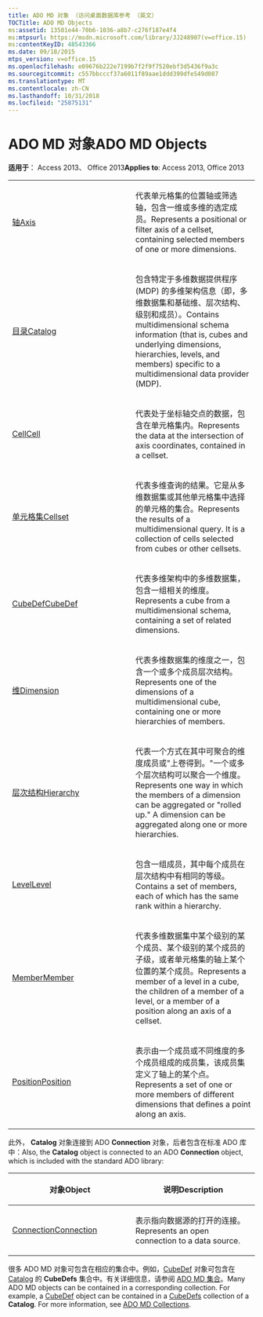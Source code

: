 ```yaml
---
title: ADO MD 对象 （访问桌面数据库参考 （英文）
TOCTitle: ADO MD Objects
ms:assetid: 13501e44-70b6-1036-a8b7-c276f187e4f4
ms:mtpsurl: https://msdn.microsoft.com/library/JJ248907(v=office.15)
ms:contentKeyID: 48543366
ms.date: 09/18/2015
mtps_version: v=office.15
ms.openlocfilehash: e09676b222e7199b7f2f9f7520ebf3d5436f9a3c
ms.sourcegitcommit: c557bbcccf37a6011f89aae1ddd399dfe549d087
ms.translationtype: MT
ms.contentlocale: zh-CN
ms.lasthandoff: 10/31/2018
ms.locfileid: "25875131"
---
```

# <a name="ado-md-objects"></a><span data-ttu-id="1b852-102">ADO MD 对象</span><span class="sxs-lookup"><span data-stu-id="1b852-102">ADO MD Objects</span></span>


<span data-ttu-id="1b852-103">**适用于**： Access 2013、 Office 2013</span><span class="sxs-lookup"><span data-stu-id="1b852-103">**Applies to**: Access 2013, Office 2013</span></span>

<table>
<colgroup>
<col style="width: 50%" />
<col style="width: 50%" />
</colgroup>
<tbody>
<tr class="odd">
<td><p><span data-ttu-id="1b852-104"><a href="axis-object-ado-md.md">轴</a></span><span class="sxs-lookup"><span data-stu-id="1b852-104"><a href="axis-object-ado-md.md">Axis</a></span></span></p></td>
<td><p><span data-ttu-id="1b852-105">代表单元格集的位置轴或筛选轴，包含一维或多维的选定成员。</span><span class="sxs-lookup"><span data-stu-id="1b852-105">Represents a positional or filter axis of a cellset, containing selected members of one or more dimensions.</span></span></p></td>
</tr>
<tr class="even">
<td><p><span data-ttu-id="1b852-106"><a href="catalog-object-ado-md.md">目录</a></span><span class="sxs-lookup"><span data-stu-id="1b852-106"><a href="catalog-object-ado-md.md">Catalog</a></span></span></p></td>
<td><p><span data-ttu-id="1b852-107">包含特定于多维数据提供程序 (MDP) 的多维架构信息（即，多维数据集和基础维、层次结构、级别和成员）。</span><span class="sxs-lookup"><span data-stu-id="1b852-107">Contains multidimensional schema information (that is, cubes and underlying dimensions, hierarchies, levels, and members) specific to a multidimensional data provider (MDP).</span></span></p></td>
</tr>
<tr class="odd">
<td><p><span data-ttu-id="1b852-108"><a href="cell-object-ado-md.md">Cell</a></span><span class="sxs-lookup"><span data-stu-id="1b852-108"><a href="cell-object-ado-md.md">Cell</a></span></span></p></td>
<td><p><span data-ttu-id="1b852-109">代表处于坐标轴交点的数据，包含在单元格集内。</span><span class="sxs-lookup"><span data-stu-id="1b852-109">Represents the data at the intersection of axis coordinates, contained in a cellset.</span></span></p></td>
</tr>
<tr class="even">
<td><p><span data-ttu-id="1b852-110"><a href="cellset-object-ado-md.md">单元格集</a></span><span class="sxs-lookup"><span data-stu-id="1b852-110"><a href="cellset-object-ado-md.md">Cellset</a></span></span></p></td>
<td><p><span data-ttu-id="1b852-p101">代表多维查询的结果。它是从多维数据集或其他单元格集中选择的单元格的集合。</span><span class="sxs-lookup"><span data-stu-id="1b852-p101">Represents the results of a multidimensional query. It is a collection of cells selected from cubes or other cellsets.</span></span></p></td>
</tr>
<tr class="odd">
<td><p><span data-ttu-id="1b852-113"><a href="cubedef-object-ado-md.md">CubeDef</a></span><span class="sxs-lookup"><span data-stu-id="1b852-113"><a href="cubedef-object-ado-md.md">CubeDef</a></span></span></p></td>
<td><p><span data-ttu-id="1b852-114">代表多维架构中的多维数据集，包含一组相关的维度。</span><span class="sxs-lookup"><span data-stu-id="1b852-114">Represents a cube from a multidimensional schema, containing a set of related dimensions.</span></span></p></td>
</tr>
<tr class="even">
<td><p><span data-ttu-id="1b852-115"><a href="dimension-object-ado-md.md">维</a></span><span class="sxs-lookup"><span data-stu-id="1b852-115"><a href="dimension-object-ado-md.md">Dimension</a></span></span></p></td>
<td><p><span data-ttu-id="1b852-116">代表多维数据集的维度之一，包含一个或多个成员层次结构。</span><span class="sxs-lookup"><span data-stu-id="1b852-116">Represents one of the dimensions of a multidimensional cube, containing one or more hierarchies of members.</span></span></p></td>
</tr>
<tr class="odd">
<td><p><span data-ttu-id="1b852-117"><a href="hierarchy-object-ado-md.md">层次结构</a></span><span class="sxs-lookup"><span data-stu-id="1b852-117"><a href="hierarchy-object-ado-md.md">Hierarchy</a></span></span></p></td>
<td><p><span data-ttu-id="1b852-118">代表一个方式在其中可聚合的维度成员或&quot;上卷得到。&quot;一个或多个层次结构可以聚合一个维度。</span><span class="sxs-lookup"><span data-stu-id="1b852-118">Represents one way in which the members of a dimension can be aggregated or &quot;rolled up.&quot; A dimension can be aggregated along one or more hierarchies.</span></span></p></td>
</tr>
<tr class="even">
<td><p><span data-ttu-id="1b852-119"><a href="level-object-ado-md.md">Level</a></span><span class="sxs-lookup"><span data-stu-id="1b852-119"><a href="level-object-ado-md.md">Level</a></span></span></p></td>
<td><p><span data-ttu-id="1b852-120">包含一组成员，其中每个成员在层次结构中有相同的等级。</span><span class="sxs-lookup"><span data-stu-id="1b852-120">Contains a set of members, each of which has the same rank within a hierarchy.</span></span></p></td>
</tr>
<tr class="odd">
<td><p><span data-ttu-id="1b852-121"><a href="member-object-ado-md.md">Member</a></span><span class="sxs-lookup"><span data-stu-id="1b852-121"><a href="member-object-ado-md.md">Member</a></span></span></p></td>
<td><p><span data-ttu-id="1b852-122">代表多维数据集中某个级别的某个成员、某个级别的某个成员的子级，或者单元格集的轴上某个位置的某个成员。</span><span class="sxs-lookup"><span data-stu-id="1b852-122">Represents a member of a level in a cube, the children of a member of a level, or a member of a position along an axis of a cellset.</span></span></p></td>
</tr>
<tr class="even">
<td><p><span data-ttu-id="1b852-123"><a href="position-object-ado-md.md">Position</a></span><span class="sxs-lookup"><span data-stu-id="1b852-123"><a href="position-object-ado-md.md">Position</a></span></span></p></td>
<td><p><span data-ttu-id="1b852-124">表示由一个成员或不同维度的多个成员组成的成员集，该成员集定义了轴上的某个点。</span><span class="sxs-lookup"><span data-stu-id="1b852-124">Represents a set of one or more members of different dimensions that defines a point along an axis.</span></span></p></td>
</tr>
</tbody>
</table>


<span data-ttu-id="1b852-125">此外， **Catalog** 对象连接到 ADO **Connection** 对象，后者包含在标准 ADO 库中：</span><span class="sxs-lookup"><span data-stu-id="1b852-125">Also, the **Catalog** object is connected to an ADO **Connection** object, which is included with the standard ADO library:</span></span>

<table>
<colgroup>
<col style="width: 50%" />
<col style="width: 50%" />
</colgroup>
<thead>
<tr class="header">
<th><p><span data-ttu-id="1b852-126">对象</span><span class="sxs-lookup"><span data-stu-id="1b852-126">Object</span></span></p></th>
<th><p><span data-ttu-id="1b852-127">说明</span><span class="sxs-lookup"><span data-stu-id="1b852-127">Description</span></span></p></th>
</tr>
</thead>
<tbody>
<tr class="odd">
<td><p><span data-ttu-id="1b852-128"><a href="connection-object-ado.md">Connection</a></span><span class="sxs-lookup"><span data-stu-id="1b852-128"><a href="connection-object-ado.md">Connection</a></span></span></p></td>
<td><p><span data-ttu-id="1b852-129">表示指向数据源的打开的连接。</span><span class="sxs-lookup"><span data-stu-id="1b852-129">Represents an open connection to a data source.</span></span></p></td>
</tr>
</tbody>
</table>


<span data-ttu-id="1b852-p102">很多 ADO MD 对象可包含在相应的集合中。例如，[CubeDef](cubedef-object-ado-md.md) 对象可包含在 [Catalog](cubedefs-collection-ado-md.md) 的 **CubeDefs** 集合中。有关详细信息，请参阅 [ADO MD 集合](ado-md-collections.md)。</span><span class="sxs-lookup"><span data-stu-id="1b852-p102">Many ADO MD objects can be contained in a corresponding collection. For example, a [CubeDef](cubedef-object-ado-md.md) object can be contained in a [CubeDefs](cubedefs-collection-ado-md.md) collection of a **Catalog**. For more information, see [ADO MD Collections](ado-md-collections.md).</span></span>

